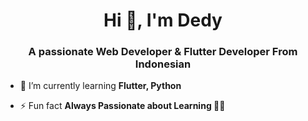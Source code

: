 <h1 align="center">Hi 👋, I'm Dedy</h1>
<h3 align="center">A passionate Web Developer & Flutter Developer From Indonesian</h3>

- 🌱 I’m currently learning **Flutter, Python**

- ⚡ Fun fact **Always Passionate about Learning 👨‍💻**

<p align="left">
</p>

